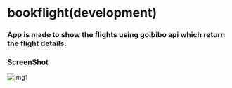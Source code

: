 # bookflight(development)

### App is made to show the flights using goibibo api which return the flight details.

### ScreenShot 

![img1](https://user-images.githubusercontent.com/29759141/45264231-1444ae80-b457-11e8-84a2-ae90a5ebdb8b.png)

